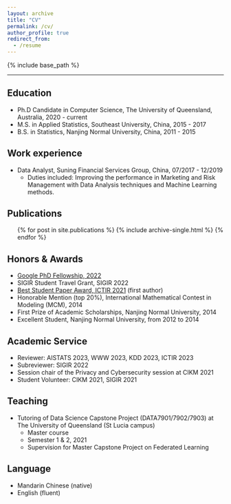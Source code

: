```yaml
---
layout: archive
title: "CV"
permalink: /cv/
author_profile: true
redirect_from:
  - /resume
---
```


{% include base_path %}

---

Education
---
* Ph.D Candidate in Computer Science, The University of Queensland, Australia, 2020 - current
* M.S. in Applied Statistics, Southeast University, China, 2015 - 2017
* B.S. in Statistics, Nanjing Normal University, China, 2011 - 2015

Work experience
---
* Data Analyst, Suning Financial Services Group, China, 07/2017 - 12/2019
  * Duties included: Improving the performance in Marketing and Risk Management with Data Analysis techniques and Machine Learning methods. 

  
<!-- Skills
---
* Skill 1
* Skill 2
  * Sub-skill 2.1
  * Sub-skill 2.2
  * Sub-skill 2.3
* Skill 3 -->


Publications
---
  <ul>{% for post in site.publications %}
    {% include archive-single.html %}
  {% endfor %}</ul>
  
<!-- Talks
---
  <ul>{% for post in site.talks %}
    {% include archive-single-talk-cv.html %}
  {% endfor %}</ul> -->



Honors & Awards
---
* [Google PhD Fellowship, 2022](https://research.google/outreach/phd-fellowship/recipients/?category=2022)
* SIGIR Student Travel Grant, SIGIR 2022
* [Best Student Paper Award, ICTIR 2021](https://ictir2021.org/awards/) (first author)
* Honorable Mention (top 20%), International Mathematical Contest in Modeling (MCM), 2014
* First Prize of Academic Scholarships, Nanjing Normal University, 2014
* Excellent Student, Nanjing Normal University, from 2012 to 2014



Academic Service
---
* Reviewer: AISTATS 2023, WWW 2023, KDD 2023, ICTIR 2023
* Subreviewer: SIGIR 2022
* Session chair of the Privacy and Cybersecurity session at CIKM 2021
* Student Volunteer: CIKM 2021, SIGIR 2021



Teaching
---
* Tutoring of Data Science Capstone Project (DATA7901/7902/7903) at The University of Queensland (St Lucia campus) 
  * Master course
  * Semester 1 & 2, 2021
  * Supervision for Master Capstone Project on Federated Learning


Language
---
* Mandarin Chinese (native)
* English (fluent)




